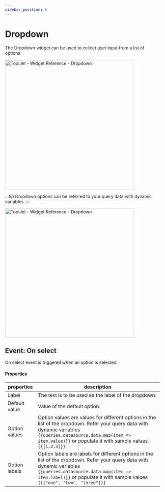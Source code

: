 ```yaml
---
sidebar_position: 6
---
```


# Dropdown

The Dropdown widget can be used to collect user input from a list of options.


<img class="screenshot-full" src="/img/widgets/dropdown/dropdown.gif" alt="ToolJet - Widget Reference - Dropdown" height="420"/>

:::tip
Dropdown options can be referred to your query data with dynamic variables.
:::

<img class="screenshot-full" src="/img/widgets/dropdown/dropdown-dynamicvalues.gif" alt="ToolJet - Widget Reference - Dropdown" height="420"/>


## Event: On select

On select event is triggered when an option is selected.

#### Properties

| properties      | description |
| ----------- | ----------- |
| Label | The text is to be used as the label of the dropdown. |
| Default value | Value of the default option. |
| Option values | Option values are values for different options in the list of the dropdown. Refer your query data with dynamic variables `{{queries.datasource.data.map(item => item.value)}}` or populate it with sample values `{{[1,2,3]}}`  |
| Option labels | Option labels are labels for different options in the list of the dropdown. Refer your query data with dynamic variables `{{queries.datasource.data.map(item => item.label)}}` or populate it with sample values `{{["one", "two", "three"]}}` |
